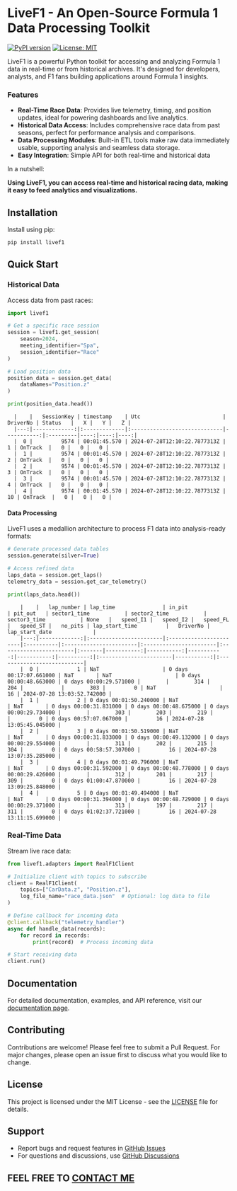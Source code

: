 # LiveF1 - An Open-Source Formula 1 Data Processing Toolkit

[![PyPI version](https://badge.fury.io/py/livef1.svg)](https://badge.fury.io/py/livef1)
[![License: MIT](https://img.shields.io/badge/License-MIT-yellow.svg)](https://opensource.org/licenses/MIT)

LiveF1 is a powerful Python toolkit for accessing and analyzing Formula 1 data in real-time or from historical archives. It's designed for developers, analysts, and F1 fans building applications around Formula 1 insights.

### Features
- **Real-Time Race Data**: Provides live telemetry, timing, and position updates, ideal for powering dashboards and live analytics.
- **Historical Data Access**: Includes comprehensive race data from past seasons, perfect for performance analysis and comparisons.
- **Data Processing Modules**: Built-in ETL tools make raw data immediately usable, supporting analysis and seamless data storage.
- **Easy Integration**: Simple API for both real-time and historical data

In a nutshell:

**Using LiveF1, you can access real-time and historical racing data, making it easy to feed analytics and visualizations.**

## Installation

Install using pip:

```bash
pip install livef1
```

## Quick Start

### Historical Data

Access data from past races:

```python
import livef1

# Get a specific race session
session = livef1.get_session(
    season=2024,
    meeting_identifier="Spa",
    session_identifier="Race"
)

# Load position data
position_data = session.get_data(
    dataNames="Position.z"
)

print(position_data.head())
```

```text
  |    |   SessionKey | timestamp    | Utc                          |   DriverNo | Status   |   X |   Y |   Z |
  |---:|-------------:|:-------------|:-----------------------------|-----------:|:---------|----:|----:|----:|
  |  0 |         9574 | 00:01:45.570 | 2024-07-28T12:10:22.7877313Z |          1 | OnTrack  |   0 |   0 |   0 |
  |  1 |         9574 | 00:01:45.570 | 2024-07-28T12:10:22.7877313Z |          2 | OnTrack  |   0 |   0 |   0 |
  |  2 |         9574 | 00:01:45.570 | 2024-07-28T12:10:22.7877313Z |          3 | OnTrack  |   0 |   0 |   0 |
  |  3 |         9574 | 00:01:45.570 | 2024-07-28T12:10:22.7877313Z |          4 | OnTrack  |   0 |   0 |   0 |
  |  4 |         9574 | 00:01:45.570 | 2024-07-28T12:10:22.7877313Z |         10 | OnTrack  |   0 |   0 |   0 |
```

#### Data Processing

LiveF1 uses a medallion architecture to process F1 data into analysis-ready formats:

```python
# Generate processed data tables
session.generate(silver=True)

# Access refined data
laps_data = session.get_laps()
telemetry_data = session.get_car_telemetry()

print(laps_data.head())
```

```text
    |    |   lap_number | lap_time               | in_pit                 | pit_out   | sector1_time           | sector2_time           | sector3_time           | None   |   speed_I1 |   speed_I2 |   speed_FL |   speed_ST |   no_pits | lap_start_time         |   DriverNo | lap_start_date             |
    |---:|-------------:|:-----------------------|:-----------------------|:----------|:-----------------------|:-----------------------|:-----------------------|:-------|-----------:|-----------:|-----------:|-----------:|----------:|:-----------------------|-----------:|:---------------------------|
    |  0 |            1 | NaT                    | 0 days 00:17:07.661000 | NaT       | NaT                    | 0 days 00:00:48.663000 | 0 days 00:00:29.571000 |        |        314 |        204 |            |        303 |         0 | NaT                    |         16 | 2024-07-28 13:03:52.742000 |
    |  1 |            2 | 0 days 00:01:50.240000 | NaT                    | NaT       | 0 days 00:00:31.831000 | 0 days 00:00:48.675000 | 0 days 00:00:29.734000 |        |        303 |        203 |        219 |            |         0 | 0 days 00:57:07.067000 |         16 | 2024-07-28 13:05:45.045000 |
    |  2 |            3 | 0 days 00:01:50.519000 | NaT                    | NaT       | 0 days 00:00:31.833000 | 0 days 00:00:49.132000 | 0 days 00:00:29.554000 |        |        311 |        202 |        215 |        304 |         0 | 0 days 00:58:57.307000 |         16 | 2024-07-28 13:07:35.285000 |
    |  3 |            4 | 0 days 00:01:49.796000 | NaT                    | NaT       | 0 days 00:00:31.592000 | 0 days 00:00:48.778000 | 0 days 00:00:29.426000 |        |        312 |        201 |        217 |        309 |         0 | 0 days 01:00:47.870000 |         16 | 2024-07-28 13:09:25.848000 |
    |  4 |            5 | 0 days 00:01:49.494000 | NaT                    | NaT       | 0 days 00:00:31.394000 | 0 days 00:00:48.729000 | 0 days 00:00:29.371000 |        |        313 |        197 |        217 |        311 |         0 | 0 days 01:02:37.721000 |         16 | 2024-07-28 13:11:15.699000 |
```

### Real-Time Data

Stream live race data:

```python
from livef1.adapters import RealF1Client

# Initialize client with topics to subscribe
client = RealF1Client(
    topics=["CarData.z", "Position.z"],
    log_file_name="race_data.json"  # Optional: log data to file
)

# Define callback for incoming data
@client.callback("telemetry_handler")
async def handle_data(records):
    for record in records:
        print(record)  # Process incoming data

# Start receiving data
client.run()
```

## Documentation

For detailed documentation, examples, and API reference, visit our [documentation page](https://livef1.readthedocs.io/).

## Contributing

Contributions are welcome! Please feel free to submit a Pull Request. For major changes, please open an issue first to discuss what you would like to change.

## License

This project is licensed under the MIT License - see the [LICENSE](LICENSE) file for details.

## Support

- Report bugs and request features in [GitHub Issues](https://github.com/GoktugOcal/LiveF1/issues)
- For questions and discussions, use [GitHub Discussions](https://github.com/GoktugOcal/LiveF1/discussions)

## FEEL FREE TO [CONTACT ME](https://www.goktugocal.com/contact.html)